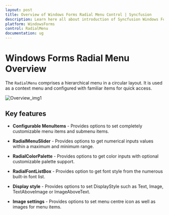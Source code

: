 ```yaml
---
layout: post
title: Overview of Windows Forms Radial Menu Control | Syncfusion
description: Learn here all about introduction of Syncfusion Windows Forms Radial Menu control, its elements and more details.
platform: WindowsForms
control: RadialMenu 
documentation: ug
---
```


# Windows Forms Radial Menu Overview

The `RadialMenu` comprises a hierarchical menu in a circular layout. It is used as a context menu and configured with familiar items for quick access.

![Overview_img1](Overview_images/Overview_img1.png)

## Key features

* **Configurable MenuItems** - Provides options to set completely customizable menu items and submenu items.

* **RadialMenuSlider** - Provides options to get numerical inputs values within a maximum and minimum range.

* **RadialColorPalette** - Provides options to get color inputs with optional customizable palette support.

* **RadialFontListBox** - Provides option to get font style from the numerous built-in font list.

* **Display style** - Provides options to set DisplayStyle such as Text, Image, TextAboveImage or ImageAboveText.

* **Image settings** - Provides options to set menu centre icon as well as images for menu items.

